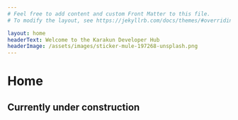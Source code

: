 ```yaml
---
# Feel free to add content and custom Front Matter to this file.
# To modify the layout, see https://jekyllrb.com/docs/themes/#overriding-theme-defaults

layout: home
headerText: Welcome to the Karakun Developer Hub
headerImage: /assets/images/sticker-mule-197268-unsplash.png
---
```


# Home
## Currently under construction